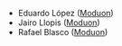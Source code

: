 - Eduardo López ([Moduon](https://www.moduon.team/))
- Jairo Llopis ([Moduon](https://www.moduon.team/))
- Rafael Blasco ([Moduon](https://www.moduon.team/))
